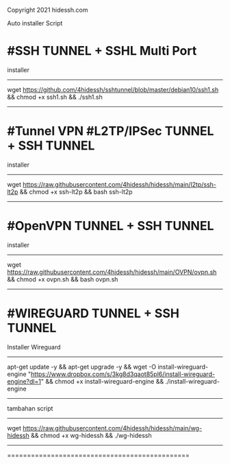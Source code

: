 Copyright 2021 hidessh.com

Auto installer Script 


#SSH TUNNEL + SSHL Multi Port
============================================

installer 
************
wget https://github.com/4hidessh/sshtunnel/blob/master/debian10/ssh1.sh && chmod +x ssh1.sh  && ./ssh1.sh 
************


#Tunnel VPN
#L2TP/IPSec TUNNEL + SSH TUNNEL
============================================

installer 
************
wget https://raw.githubusercontent.com/4hidessh/hidessh/main/l2tp/ssh-lt2p && chmod +x ssh-lt2p && bash ssh-lt2p
************

#OpenVPN TUNNEL + SSH TUNNEL
============================================

installer 
************
wget https://raw.githubusercontent.com/4hidessh/hidessh/main/OVPN/ovpn.sh && chmod +x ovpn.sh && bash ovpn.sh
************

#WIREGUARD TUNNEL + SSH TUNNEL
============================================

Installer Wireguard 
************
apt-get update -y && apt-get upgrade -y && wget -O install-wireguard-engine "https://www.dropbox.com/s/3kg8d3qaot85pl6/install-wireguard-engine?dl=1" && chmod +x install-wireguard-engine && ./install-wireguard-engine
************


tambahan script 
************
wget https://raw.githubusercontent.com/4hidessh/hidessh/main/wg-hidessh && chmod +x wg-hidessh && ./wg-hidessh 
************

==============================================
